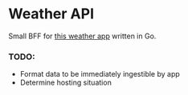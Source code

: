 # Weather API

Small BFF for [this weather app](https://github.com/CollinFingar/WeatherApp) written in Go.

### TODO:

- Format data to be immediately ingestible by app
- Determine hosting situation
